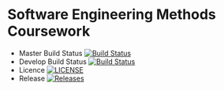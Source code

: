 # Software Engineering Methods Coursework

- Master Build Status [![Build Status](https://travis-ci.org/NapierTeam15CW/SEM_Coursework.svg?branch=master)](https://travis-ci.org/NapierTeam15CW/SEM_Coursework)
- Develop Build Status [![Build Status](https://travis-ci.org/NapierTeam15CW/SEM_Coursework.svg?branch=develop)](https://travis-ci.org/NapierTeam15CW/SEM_Coursework)
- Licence [![LICENSE](https://img.shields.io/github/license/NapierTeam15CW/SEM_Coursework.svg?style=flat-square)](https://github.com/NapierTeam15CW/SEM_Coursework/blob/master/LICENSE)
- Release [![Releases](https://img.shields.io/github/release/NapierTeam15CW/SEM_Coursework/all.svg?style=flat-square)](https://github.com/NapierTeam15CW/SEM_Coursework/releases)